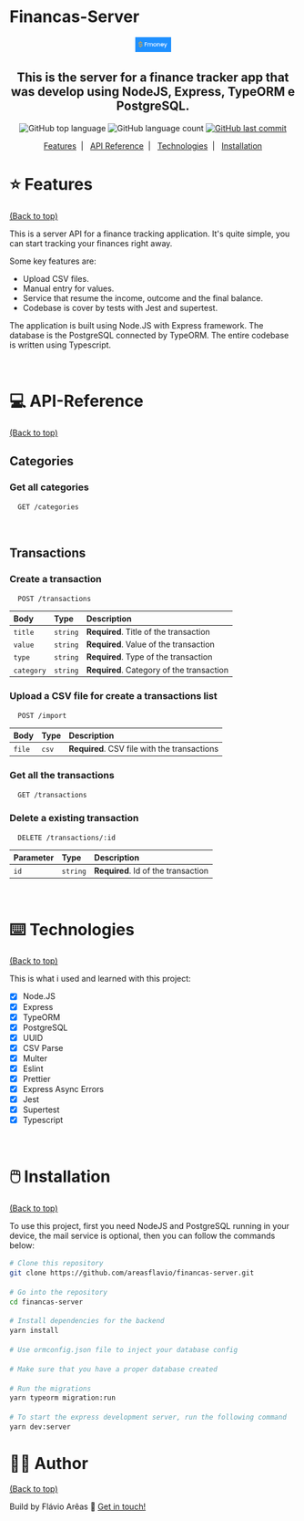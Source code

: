 # Financas-Server

<p align="center">
  <img alt="transactioned" src=".github/logo.png" width="12.5%">
</p>

<h2 align="center">
  This is the server for a finance tracker app that was develop using NodeJS, Express, TypeORM e PostgreSQL.
</h2>

<p align="center">
  <img alt="GitHub top language" src="https://img.shields.io/github/languages/top/areasflavio/financas-server.svg">

  <img alt="GitHub language count" src="https://img.shields.io/github/languages/count/areasflavio/financas-server.svg">

  <a href="https://github.com/areasflavio/financas-server/commits/master">
    <img alt="GitHub last commit" src="https://img.shields.io/github/last-commit/areasflavio/financas-server.svg">
  </a>
</p>

<p align="center">
  <a href="#star-features">Features</a>&nbsp;&nbsp;|&nbsp;&nbsp;
  <a href="#computer-API-Reference">API Reference</a>&nbsp;&nbsp;|&nbsp;&nbsp;
  <a href="#keyboard-technologies">Technologies</a>&nbsp;&nbsp;|&nbsp;&nbsp;
  <a href="#computer_mouse-installation">Installation</a>
</p>

# :star: Features

[(Back to top)](#Financas-Server)

This is a server API for a finance tracking application. It's quite simple, you
can start tracking your finances right away.

Some key features are:

- Upload CSV files.
- Manual entry for values.
- Service that resume the income, outcome and the final balance.
- Codebase is cover by tests with Jest and supertest.

The application is built using Node.JS with Express framework. The database is
the PostgreSQL connected by TypeORM. The entire codebase is written using Typescript.

<!--
<p align="center">
  Checkout the <a href=">API Live version</a>
   hosted on:
</p>
<p align="center">
    <img alt="Heroku" src="https://img.shields.io/badge/heroku-%23430098.svg?&style=for-the-badge&logo=heroku&logoColor=white"/>
</p>

<p align="center">
  You also can check the complete <a href="">Application Live version</a>
  hosted on:
</p>
<p align="center">
    <img alt="Vercel" src="https://img.shields.io/badge/vercel-000000?style=for-the-badge&logo=vercel&logoColor=white"/>
</p>
-->

<br/>

# :computer: API-Reference

[(Back to top)](#Financas-Server)

## Categories

### Get all categories

```http
  GET /categories
```

<br/>

## Transactions

### Create a transaction

```http
  POST /transactions
```

| Body       | Type     | Description                               |
| :--------- | :------- | :---------------------------------------- |
| `title`    | `string` | **Required**. Title of the transaction    |
| `value`    | `string` | **Required**. Value of the transaction    |
| `type`     | `string` | **Required**. Type of the transaction     |
| `category` | `string` | **Required**. Category of the transaction |

### Upload a CSV file for create a transactions list

```http
  POST /import
```

| Body   | Type  | Description                                  |
| :----- | :---- | :------------------------------------------- |
| `file` | `csv` | **Required**. CSV file with the transactions |

### Get all the transactions

```http
  GET /transactions
```

### Delete a existing transaction

```http
  DELETE /transactions/:id
```

| Parameter | Type     | Description                         |
| :-------- | :------- | :---------------------------------- |
| `id`      | `string` | **Required**. Id of the transaction |

<br/>

# :keyboard: Technologies

[(Back to top)](#Financas-Server)

This is what i used and learned with this project:

- [x] Node.JS
- [x] Express
- [x] TypeORM
- [x] PostgreSQL
- [x] UUID
- [x] CSV Parse
- [x] Multer
- [x] Eslint
- [x] Prettier
- [x] Express Async Errors
- [x] Jest
- [x] Supertest
- [x] Typescript

<br/>

# :computer_mouse: Installation

[(Back to top)](#Financas-Server)

To use this project, first you need NodeJS and PostgreSQL running in your device,
the mail service is optional, then you can follow the commands below:

```bash
# Clone this repository
git clone https://github.com/areasflavio/financas-server.git

# Go into the repository
cd financas-server

# Install dependencies for the backend
yarn install

# Use ormconfig.json file to inject your database config

# Make sure that you have a proper database created

# Run the migrations
yarn typeorm migration:run

# To start the express development server, run the following command
yarn dev:server
```

# :man_technologist: Author

[(Back to top)](#Financas-Server)

Build by Flávio Arêas 👋 [Get in touch!](https://www.linkedin.com/in/areasflavio/)
